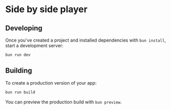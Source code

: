 # Side by side player

## Developing

Once you've created a project and installed dependencies with `bun install`, start a development server:

```bash
bun run dev
```

## Building

To create a production version of your app:

```bash
bun run build
```

You can preview the production build with `bun preview`.

